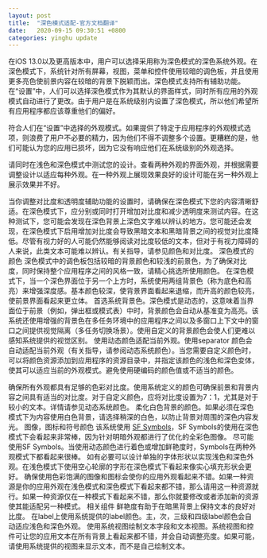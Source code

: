 ```yaml
---
layout: post
title:  "深色模式适配-官方文档翻译"
date:   2020-09-15 09:30:51 +0800
categories: yinghu update
---
```



在iOS 13.0以及更高版本中，用户可以选择采用称为深色模式的深色系统外观。在深色模式下，系统针对所有屏幕，视图，菜单和控件使用较暗的调色板，并且使用更多亮色使前景内容在较暗的背景下脱颖而出。深色模式支持所有辅助功能。
在“设置”中，人们可以选择深色模式作为其默认的界面样式，同时所有应用的外观模式自动进行了更改。由于用户是在系统级别内设置了深色模式，所以他们希望所有应用程序都应该尊重他们的偏好。

符合人们在“设置”中选择的外观模式。如果提供了特定于应用程序的外观模式选项，则浪费了用户不必要的精力，因为他们不得不调整多个设置。更糟糕的是，他们可能认为您的应用已损坏，因为它没有响应他们在系统级别的外观选择。

请同时在浅色和深色模式中测试您的设计。查看两种外观的界面外观，并根据需要调整设计以适应每种外观。在一种外观上展现效果良好的设计可能在另一种外观上展示效果并不好。

当你调整对比度和透明度辅助功能的设置时，请确保在深色模式下您的内容清晰舒适。在深色模式下，应分别或同时打开增加对比度和减少透明度来测试内容。在这种测试下，您可能会发现在深色背景上深色文字难以辨认的地方。您可能还会发现，在深色模式下启用增加对比度会导致黑暗文本和黑暗背景之间的视觉对比度降低。尽管有视力好的人可能仍然能够阅读对比度较低的文本，但对于有视力障碍的人来说，此类文本可能难以辨认。有关指导，请参见颜色和对比度。
深色模式的颜色
深色模式中的调色板包括较暗的背景颜色和较浅的前景色，为了确保对比度，同时保持整个应用程序之间的风格一致，请精心挑选所使用颜色。
在深色模式下，当一个深色界面位于另一个上方时，系统使用两组背景色（称为底色和高亮）来增强深度感。基本颜色较深，使背景界面看起来退缩，而升高的颜色较亮，使前景界面看起来更立体。
首选系统背景色。深色模式是动态的，这意味着当界面位于前景（例如，弹出框或模式表）中时，背景颜色会自动从基准变为高亮。该系统还使用增强的背景色在多任务环境中的应用程序之间以及多窗口上下文中的窗口之间提供视觉隔离（多任务切换场景）。使用自定义的背景颜色会使人们更难以感知系统提供的视觉区别。
使用动态颜色适配当前外观。使用separator 颜色会自动适配当前外观（有关指导，请参阅动态系统颜色）。当您需要自定义颜色时，可以将颜色资源添加到应用程序的资源目录中，并指定该颜色的浅色和深色变体，使其可以适应当前的外观模式。避免使用硬编码的颜色值或不适当的颜色。

确保所有外观都具有足够的色彩对比度。使用系统定义的颜色可确保前景和背景内容之间具有适当的对比度。对于自定义颜色，应将对比度设置为7：1，尤其是对于较小的文本。详情请参见动态系统颜色。
柔化白色背景的颜色。如果必须在深色模式下为内容使用白色背景，请选择稍深的白色，以防止背景对周围的深色内容发光。
图像，图标和符号颜色
该系统使用 [SF Symbols](https://developer.apple.com/design/human-interface-guidelines/sf-symbols/overview/)，SF Symbols的使用在深色模式下会看起来非常棒，因为针对明暗外观都进行了优化的全彩色图像。
尽可能使用SF Symbols。当使用动态颜色进行着色或增加鲜艳度时，Symbols在两种外观模式下都看起来很棒。
如有必要可以设计单独的字体形状以实现浅色和深色外观。在浅色模式下使用空心轮廓的字形在深色模式下看起来像实心填充形状会更好。
确保使用色彩饱满的图像和图标会使你的应用外观看起来不错。如果一种资源是你的应用外观在浅色模式和深色模式下看起来都不错，那么请用这一种资源就行。如果一种资源仅在一种模式下看起来不错，那么你就要修改或者添加新的资源使其能适配另一种模式。
相关组件
鲜艳度有助于在暗黑背景上保持文本的良好对比度。
在label上使用系统提供的label颜色。主，次，三级和四级label颜色会自动适应浅色和深色外观。
使用系统视图绘制文本字段和文本视图。系统视图和控件可让您的应用文本在所有背景上看起来都不错，并会自动调整亮度。如果可能，请使用系统提供的视图来显示文本，而不是自己绘制文本。